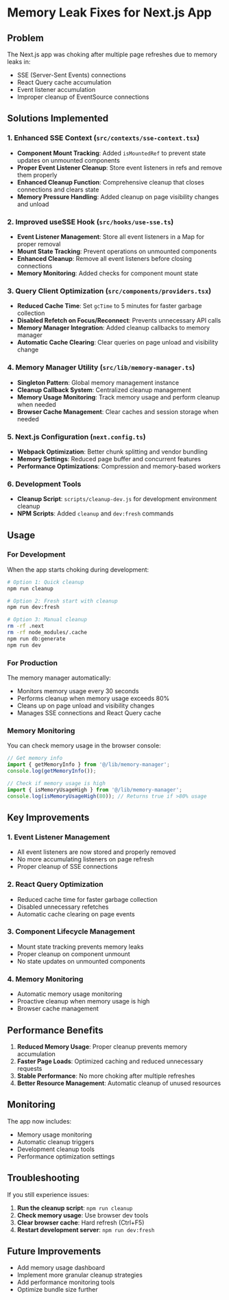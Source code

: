 # Memory Leak Fixes for Next.js App

## Problem
The Next.js app was choking after multiple page refreshes due to memory leaks in:
- SSE (Server-Sent Events) connections
- React Query cache accumulation
- Event listener accumulation
- Improper cleanup of EventSource connections

## Solutions Implemented

### 1. Enhanced SSE Context (`src/contexts/sse-context.tsx`)
- **Component Mount Tracking**: Added `isMountedRef` to prevent state updates on unmounted components
- **Proper Event Listener Cleanup**: Store event listeners in refs and remove them properly
- **Enhanced Cleanup Function**: Comprehensive cleanup that closes connections and clears state
- **Memory Pressure Handling**: Added cleanup on page visibility changes and unload

### 2. Improved useSSE Hook (`src/hooks/use-sse.ts`)
- **Event Listener Management**: Store all event listeners in a Map for proper removal
- **Mount State Tracking**: Prevent operations on unmounted components
- **Enhanced Cleanup**: Remove all event listeners before closing connections
- **Memory Monitoring**: Added checks for component mount state

### 3. Query Client Optimization (`src/components/providers.tsx`)
- **Reduced Cache Time**: Set `gcTime` to 5 minutes for faster garbage collection
- **Disabled Refetch on Focus/Reconnect**: Prevents unnecessary API calls
- **Memory Manager Integration**: Added cleanup callbacks to memory manager
- **Automatic Cache Clearing**: Clear queries on page unload and visibility change

### 4. Memory Manager Utility (`src/lib/memory-manager.ts`)
- **Singleton Pattern**: Global memory management instance
- **Cleanup Callback System**: Centralized cleanup management
- **Memory Usage Monitoring**: Track memory usage and perform cleanup when needed
- **Browser Cache Management**: Clear caches and session storage when needed

### 5. Next.js Configuration (`next.config.ts`)
- **Webpack Optimization**: Better chunk splitting and vendor bundling
- **Memory Settings**: Reduced page buffer and concurrent features
- **Performance Optimizations**: Compression and memory-based workers

### 6. Development Tools
- **Cleanup Script**: `scripts/cleanup-dev.js` for development environment cleanup
- **NPM Scripts**: Added `cleanup` and `dev:fresh` commands

## Usage

### For Development
When the app starts choking during development:

```bash
# Option 1: Quick cleanup
npm run cleanup

# Option 2: Fresh start with cleanup
npm run dev:fresh

# Option 3: Manual cleanup
rm -rf .next
rm -rf node_modules/.cache
npm run db:generate
npm run dev
```

### For Production
The memory manager automatically:
- Monitors memory usage every 30 seconds
- Performs cleanup when memory usage exceeds 80%
- Cleans up on page unload and visibility changes
- Manages SSE connections and React Query cache

### Memory Monitoring
You can check memory usage in the browser console:

```javascript
// Get memory info
import { getMemoryInfo } from '@/lib/memory-manager';
console.log(getMemoryInfo());

// Check if memory usage is high
import { isMemoryUsageHigh } from '@/lib/memory-manager';
console.log(isMemoryUsageHigh(80)); // Returns true if >80% usage
```

## Key Improvements

### 1. Event Listener Management
- All event listeners are now stored and properly removed
- No more accumulating listeners on page refresh
- Proper cleanup of SSE connections

### 2. React Query Optimization
- Reduced cache time for faster garbage collection
- Disabled unnecessary refetches
- Automatic cache clearing on page events

### 3. Component Lifecycle Management
- Mount state tracking prevents memory leaks
- Proper cleanup on component unmount
- No state updates on unmounted components

### 4. Memory Monitoring
- Automatic memory usage monitoring
- Proactive cleanup when memory usage is high
- Browser cache management

## Performance Benefits

1. **Reduced Memory Usage**: Proper cleanup prevents memory accumulation
2. **Faster Page Loads**: Optimized caching and reduced unnecessary requests
3. **Stable Performance**: No more choking after multiple refreshes
4. **Better Resource Management**: Automatic cleanup of unused resources

## Monitoring

The app now includes:
- Memory usage monitoring
- Automatic cleanup triggers
- Development cleanup tools
- Performance optimization settings

## Troubleshooting

If you still experience issues:

1. **Run the cleanup script**: `npm run cleanup`
2. **Check memory usage**: Use browser dev tools
3. **Clear browser cache**: Hard refresh (Ctrl+F5)
4. **Restart development server**: `npm run dev:fresh`

## Future Improvements

- Add memory usage dashboard
- Implement more granular cleanup strategies
- Add performance monitoring tools
- Optimize bundle size further
